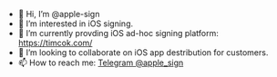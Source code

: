 - 👋 Hi, I’m @apple-sign
- 👀 I’m interested in iOS signing.
- 🌱 I’m currently provding iOS ad-hoc signing platform: https://timcok.com/
- 💞️ I’m looking to collaborate on iOS app destribution for customers.
- 📫 How to reach me: [Telegram @apple_sign](https://t.me/apple_sign)

<!---
apple-sign/apple-sign is a ✨ special ✨ repository because its `README.md` (this file) appears on your GitHub profile.
You can click the Preview link to take a look at your changes.
--->

